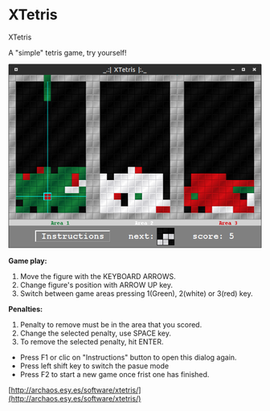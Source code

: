 # XTetris
XTetris

A "simple" tetris game, try yourself!

![alt text](https://github.com/darthleonard/XTetris/blob/master/xtetris.png)

**Game play:**

1. Move the figure with the KEYBOARD ARROWS.
2. Change figure's position with ARROW UP key.
3. Switch between game areas pressing
    1(Green), 2(white) or 3(red) key.

**Penalties:**

1. Penalty to remove must be in the area that you scored.
2. Change the selected penalty, use SPACE key.
3. To remove the selected penalty, hit ENTER.

* Press F1 or clic on "Instructions" button to open this dialog again.
* Press left shift key to switch the pasue mode
* Press F2 to start a new game once frist one has finished.


 [http://archaos.esy.es/software/xtetris/](http://archaos.esy.es/software/xtetris/)
